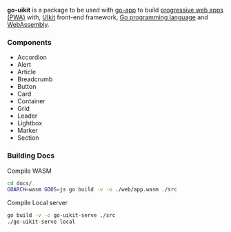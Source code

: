 **go-uikit** is a package to be used with [go-app](https://github.com/maxence-charriere/go-app) to build [progressive web apps (PWA)](https://developers.google.com/web/progressive-web-apps/) with, [UIkit](https://getuikit.com/) front-end framework, [Go programming language](https://golang.org) and [WebAssembly](https://webassembly.org).

### Components

- Accordion
- Alert
- Article
- Breadcrumb
- Button
- Card
- Container
- Grid
- Leader
- Lightbox
- Marker
- Section

### Building Docs

Compile WASM

```bash
cd docs/
GOARCH=wasm GOOS=js go build -v -o ./web/app.wasm ./src
```

Compile Local server

```bash
go build -v -o go-uikit-serve ./src
./go-uikit-serve local
```